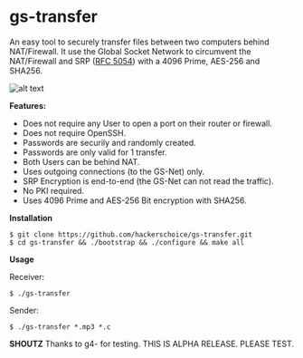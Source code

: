 # gs-transfer

An easy tool to securely transfer files between two computers behind NAT/Firewall. It use the Global Socket Network to circumvent the NAT/Firewall and SRP ([RFC 5054](https://tools.ietf.org/html/rfc5054)) with a 4096 Prime, AES-256 and SHA256.

![alt text](https://github.com/hackerschoice/gs-transfer/blob/master/img/gst-ss.png?raw=true)

**Features:**
- Does not require any User to open a port on their router or firewall.
- Does not require OpenSSH.
- Passwords are securily and randomly created.
- Passwords are only valid for 1 transfer.
- Both Users can be behind NAT.
- Uses outgoing connections (to the GS-Net) only.
- SRP Encryption is end-to-end (the GS-Net can not read the traffic).
- No PKI required.
- Uses 4096 Prime and AES-256 Bit encryption with SHA256.

**Installation**
```ShellSession
$ git clone https://github.com/hackerschoice/gs-transfer.git
$ cd gs-transfer && ./bootstrap && ./configure && make all
```

**Usage**

Receiver:
```ShellSession
$ ./gs-transfer
```

Sender:
```ShellSession
$ ./gs-transfer *.mp3 *.c
```


**SHOUTZ**
Thanks to g4- for testing. THIS IS ALPHA RELEASE. PLEASE TEST.
